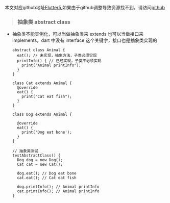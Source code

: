 本文对应github地址[Flutter5](https://github.com/DDYFlutter/LearnFlutter/blob/master/Flutter005.md),如果由于github调整导致资源找不到，请访问[github](https://github.com/DDYFlutter/LearnFlutter)


> ### 抽象类 abstract class

* 抽象类不能实例化，可以当做抽象类来 extends 也可以当做接口来 implements，dart 中没有 interface 这个关键字，接口也是抽象类实现的

	```
	abstract class Animal {
	  eat(); // 未实现，抽象方法，子类必须实现
	  printInfo() { // 已经实现，子类不必须实现
	    print("Animal printInfo");
	  }
	}
	
	class Cat extends Animal {
	  @override
	  eat() {
	    print("Cat eat fish");
	  }
	}
	
	class Dog extends Animal {
	
	  @override
	  eat() {
	    print('Dog eat bone');
	  }
	}
	
	// 抽象类测试
	testAbstractClass() {
	  Dog dog = new Dog();
	  Cat cat = new Cat();
	
	  dog.eat(); // Dog eat bone
	  cat.eat(); // Cat eat fish
	
	  dog.printInfo(); // Animal printInfo
	  cat.printInfo(); // Animal printInfo
	}
	```





